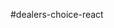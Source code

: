 #dealers-choice-react

<!-- the only requirement is that you build a react application which loads data with an axios call

Phase 0
    x setup install sequelize, pg, and express and nodemon as a dev dependency
    x add a server.js file
    x add a start:dev script which has nodemon call server.js

Phase 1
   x add a backend data model and seed some data

Phase 2
    add express and a GET api route which will be used to on the front end to return your data
    /api/your_model_name_pluralized_goes_here (ie things, people, pets, etc.. etc.)

Phase 3
    add a GET / route to return index.html

Phase 4
    setup a React application which will load the data from your backend route by making an axios call. Look up the cdn for axios and add it as script tag which loads it. You only need one class component for this.
Phase n+ (extra credit)
    separate out your sever side code
        you can have a separate file for your data layer (sequelize code)
        you can have a separate file for your /api routes (you only have one so far)
    add ability to delete data
    add the ability to insert data -->